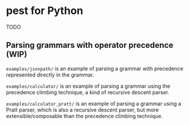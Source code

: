 # pest for Python

TODO

## Parsing grammars with operator precedence (WIP)

`examples/jsonpath/` is an example of parsing a grammar with precedence represented directly in the grammar.

`examples/calculator/` is an example of parsing a grammar using the precedence climbing technique, a kind of recursive descent parser.

`examples/calculator_pratt/` is an example of parsing a grammar using a Pratt parser, which is also a recursive descent parser, but more extensible/composable than the precedence climbing technique.

